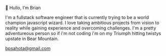 👋 Hullo, I’m Brian
<a>

I'm a fullstack software engineer that is currently trying to be a world champion javascript wizard. 
I love taking ambitious projects from vision to reality while gaining experience and overcoming challenges.
I'm a pretty adventureous person so if i'm not coding i'm on my Triumph hitting twistys upstate in Bear Mountain.

bpsahota@gmail.com 

